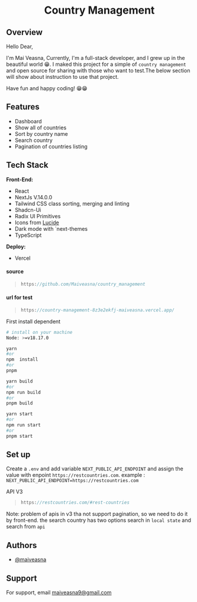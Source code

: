 

<h1 align="center">
    Country Management
</h1>


## Overview

Hello Dear,

I'm Mai Veasna, Currently, I'm a full-stack developer, and I grew up in the beautiful world 😁. I maked this project for a simple of `country management` and open source for sharing with those who want to test.The below section will show about instruction to use that project. 

Have fun and happy coding! 😁😁


## Features

- Dashboard
- Show all of countries
- Sort by country name
- Search country
- Pagination of countries listing

## Tech Stack

**Front-End:** 
- React
- NextJs V.14.0.0
- Tailwind CSS class sorting, merging and linting
- Shadcn-Ui
- Radix UI Primitives
- Icons from [Lucide](https://lucide.dev)
- Dark mode with `next-themes
- TypeScript

**Deploy:**
- Vercel

#### source 
 
 > ```javascript 
> https://github.com/Maiveasna/country_management
> ```

  #### url for test 
 
 > ```javascript
> https://country-management-8z3e2ekfj-maiveasna.vercel.app/
> ```


First install dependent

```bash
# install on your machine
Node: >=v18.17.0
```

```bash
yarn 
#or
npm  install
#or
pnpm
```

```bash
yarn build
#or
npm run build
#or
pnpm build
```

```bash
yarn start
#or
npm run start
#or
pnpm start
```

## Set up

Create a `.env` and add variable `NEXT_PUBLIC_API_ENDPOINT`  and assign the value with enpoint `https://restcountries.com`. example : `NEXT_PUBLIC_API_ENDPOINT=https://restcountries.com`


API V3

  > ```javascript
> https://restcountries.com/#rest-countries
> ```

Note: problem of apis in v3 tha not support pagination, so we need to do it by front-end. the search country has two options search in `local state` and search from `api`

## Authors
    
- [@maiveasna]( https://github.com/Maiveasna)

## Support

For support, email maiveasna9@gmail.com


